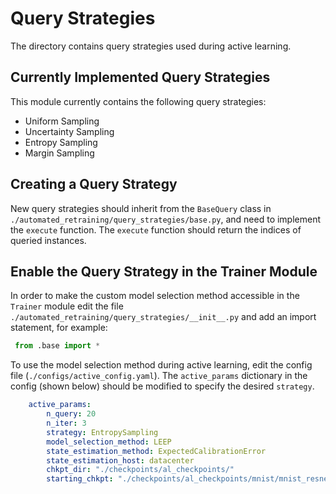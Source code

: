 # Query Strategies

The directory contains query strategies used during active learning.

## Currently Implemented Query Strategies

This module currently contains the following query strategies:

- Uniform Sampling
- Uncertainty Sampling
- Entropy Sampling
- Margin Sampling

## Creating a Query Strategy

New query strategies should inherit from the `BaseQuery` class in `./automated_retraining/query_strategies/base.py`, and need to implement the `execute` function. The `execute` function should return the indices of queried instances.

## Enable the Query Strategy in the Trainer Module

In order to make the custom model selection method accessible in the `Trainer` module edit the file `./automated_retraining/query_strategies/__init__.py` and add an import statement, for example: 
```python 
 from .base import *
```

To use the model selection method during active learning, edit the config file (`./configs/active_config.yaml`). The `active_params` dictionary in the config (shown below) should be modified to specify the desired `strategy`. 

```yaml 
    active_params:
        n_query: 20
        n_iter: 3
        strategy: EntropySampling
        model_selection_method: LEEP
        state_estimation_method: ExpectedCalibrationError
        state_estimation_host: datacenter
        chkpt_dir: "./checkpoints/al_checkpoints/"
        starting_chkpt: "./checkpoints/al_checkpoints/mnist/mnist_resnet18_red.pt" 
```
